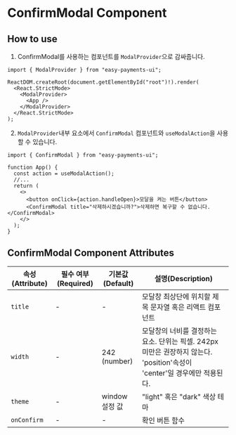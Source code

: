 # ConfirmModal Component

## How to use

1. ConfirmModal를 사용하는 컴포넌트를 `ModalProvider`으로 감싸줍니다.

```tsx
import { ModalProvider } from "easy-payments-ui";

ReactDOM.createRoot(document.getElementById("root")!).render(
  <React.StrictMode>
    <ModalProvider>
      <App />
    </ModalProvider>
  </React.StrictMode>
);
```

2. `ModalProvider`내부 요소에서 `ConfirmModal` 컴포넌트와 `useModalAction`을 사용할 수 있습니다.

```tsx
import { ConfirmModal } from "easy-payments-ui";

function App() {
  const action = useModalAction();
  //...
  return (
    <>
      <button onClick={action.handleOpen}>모달을 켜는 버튼</button>
      <ConfirmModal title="삭제하시겠습니까?">삭제하면 복구할 수 없습니다.</ConfirmModal>
    </>
  );
}
```

## ConfirmModal Component Attributes

| 속성(Attribute) | 필수 여부(Required) | 기본값(Default) | 설명(Description)                                                                                                        |
| --------------- | ------------------- | --------------- | ------------------------------------------------------------------------------------------------------------------------ |
| `title`         | -                   | -               | 모달창 최상단에 위치할 제목 문자열 혹은 리액트 컴포넌트                                                                  |
| `width`         | -                   | 242 (number)    | 모달창의 너비를 결정하는 요소. 단위는 픽셀. 242px 미만은 권장하지 않는다. 'position'속성이 'center'일 경우에만 적용된다. |
| `theme`         | -                   | window 설정 값  | "light" 혹은 "dark" 색상 테마                                                                                            |
| `onConfirm`     | -                   | -               | 확인 버튼 함수                                                                                                           |
